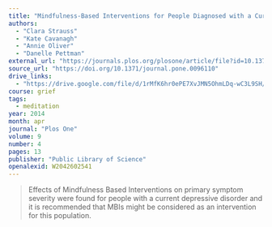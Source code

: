 ```yaml
---
title: "Mindfulness-Based Interventions for People Diagnosed with a Current Episode of an Anxiety or Depressive Disorder: A Meta-Analysis of Randomised Controlled Trials"
authors:
  - "Clara Strauss"
  - "Kate Cavanagh"
  - "Annie Oliver"
  - "Danelle Pettman"
external_url: "https://journals.plos.org/plosone/article/file?id=10.1371/journal.pone.0096110&type=printable"
source_url: "https://doi.org/10.1371/journal.pone.0096110"
drive_links:
  - "https://drive.google.com/file/d/1rMfK6hr0ePE7XvJMN5OhmLDq-wC3L9SH/view?usp=drivesdk"
course: grief
tags:
  - meditation
year: 2014
month: apr
journal: "Plos One"
volume: 9
number: 4
pages: 13
publisher: "Public Library of Science"
openalexid: W2042602541
---
```


> Effects of Mindfulness Based Interventions on primary symptom severity were found for people with a current depressive disorder and it is recommended that MBIs might be considered as an intervention for this population.

